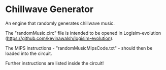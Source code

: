 # Chillwave Generator
An engine that randomly generates chillwave music.

The "randomMusic.circ" file is intended to be opened in Logisim-evolution (https://github.com/kevinawalsh/logisim-evolution).

The MIPS instructions - "randomMusicMipsCode.txt" - should then be loaded into the circuit.

Further instructions are listed inside the circuit!

